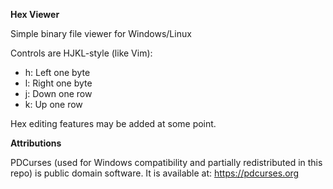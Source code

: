 **Hex Viewer**

Simple binary file viewer for Windows/Linux

Controls are HJKL-style (like Vim):

- h: Left one byte
- l: Right one byte
- j: Down one row
- k: Up one row

Hex editing features may be added at some point.


**Attributions**

PDCurses (used for Windows compatibility and partially redistributed in this repo) is public domain software. It is available at: https://pdcurses.org
